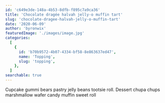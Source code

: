 ```yaml
---
id: 'c649e3de-148a-4b53-8dfb-f895c7a9ca36'
title: 'Chocolate dragée halvah jelly-o muffin tart'
slug: 'chocolate-dragee-halvah-jelly-o-muffin-tart'
date: '2020-06-09'
author: 'byronwix'
featuredImage: './images/image.jpg'
categories:
  [
    {
      id: 'b70b9572-4b07-4334-bf58-8e863637ed47',
      name: 'Topping',
      slug: 'topping',
    },
  ]
searchable: true
---
```


Cupcake gummi bears pastry jelly beans tootsie roll. Dessert chupa chups
marshmallow wafer candy muffin sweet roll
